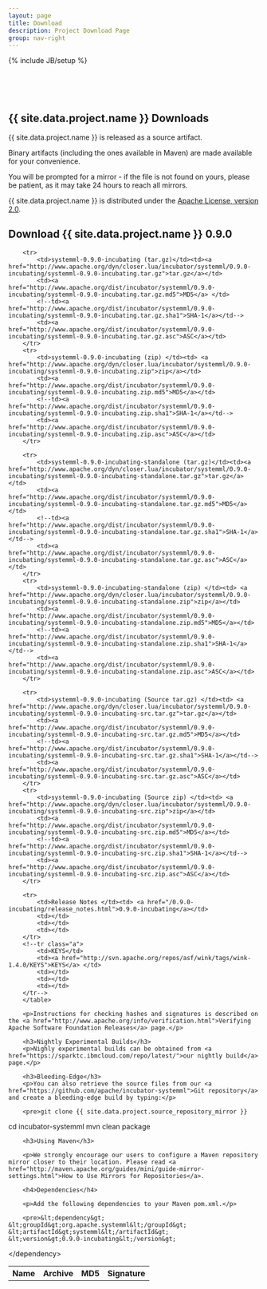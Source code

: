 ```yaml
---
layout: page
title: Download
description: Project Download Page
group: nav-right
---
```

<!--
{% comment %}
Licensed to the Apache Software Foundation (ASF) under one or more
contributor license agreements.  See the NOTICE file distributed with
this work for additional information regarding copyright ownership.
The ASF licenses this file to you under the Apache License, Version 2.0
(the "License"); you may not use this file except in compliance with
the License.  You may obtain a copy of the License at

http://www.apache.org/licenses/LICENSE-2.0

Unless required by applicable law or agreed to in writing, software
distributed under the License is distributed on an "AS IS" BASIS,
WITHOUT WARRANTIES OR CONDITIONS OF ANY KIND, either express or implied.
See the License for the specific language governing permissions and
limitations under the License.
{% endcomment %}
-->
{% include JB/setup %}

<br/><br/><br/>

## {{ site.data.project.name }} Downloads

{{ site.data.project.name }} is released as a source artifact.

Binary artifacts (including the ones available in Maven) are made available for your convenience.

You will be prompted for a mirror - if the file is not found on yours, please be patient, as it may take 24 hours to reach all mirrors.

{{ site.data.project.name }} is distributed under the [Apache License, version 2.0](http://www.apache.org/licenses/LICENSE-2.0).

<h2>Download {{ site.data.project.name }} 0.9.0</h2>

<div class="row">
    <div class="span10">
        <table class="table table-hover">
        <tr>
          <th><b>Name</b></th>
          <th><b>Archive</b></th>
          <th><b>MD5</b></th>
          <!--th><b>SHA-1</b></th-->
          <th><b>Signature</b></th>
        </tr>

        <tr>
            <td>systemml-0.9.0-incubating (tar.gz)</td><td><a href="http://www.apache.org/dyn/closer.lua/incubator/systemml/0.9.0-incubating/systemml-0.9.0-incubating.tar.gz">tar.gz</a></td>
            <td><a href="http://www.apache.org/dist/incubator/systemml/0.9.0-incubating/systemml-0.9.0-incubating.tar.gz.md5">MD5</a> </td>
            <!--td><a href="http://www.apache.org/dist/incubator/systemml/0.9.0-incubating/systemml-0.9.0-incubating.tar.gz.sha1">SHA-1</a></td-->
            <td><a href="http://www.apache.org/dist/incubator/systemml/0.9.0-incubating/systemml-0.9.0-incubating.tar.gz.asc">ASC</a></td>
        </tr>
        <tr>
            <td>systemml-0.9.0-incubating (zip) </td><td> <a href="http://www.apache.org/dyn/closer.lua/incubator/systemml/0.9.0-incubating/systemml-0.9.0-incubating.zip">zip</a></td>
            <td><a href="http://www.apache.org/dist/incubator/systemml/0.9.0-incubating/systemml-0.9.0-incubating.zip.md5">MD5</a></td>
            <!--td><a href="http://www.apache.org/dist/incubator/systemml/0.9.0-incubating/systemml-0.9.0-incubating.zip.sha1">SHA-1</a></td-->
            <td><a href="http://www.apache.org/dist/incubator/systemml/0.9.0-incubating/systemml-0.9.0-incubating.zip.asc">ASC</a></td>
        </tr>

        <tr>
            <td>systemml-0.9.0-incubating-standalone (tar.gz)</td><td><a href="http://www.apache.org/dyn/closer.lua/incubator/systemml/0.9.0-incubating/systemml-0.9.0-incubating-standalone.tar.gz">tar.gz</a></td>
            <td><a href="http://www.apache.org/dist/incubator/systemml/0.9.0-incubating/systemml-0.9.0-incubating-standalone.tar.gz.md5">MD5</a> </td>
            <!--td><a href="http://www.apache.org/dist/incubator/systemml/0.9.0-incubating/systemml-0.9.0-incubating-standalone.tar.gz.sha1">SHA-1</a></td-->
            <td><a href="http://www.apache.org/dist/incubator/systemml/0.9.0-incubating/systemml-0.9.0-incubating-standalone.tar.gz.asc">ASC</a></td>
        </tr>
        <tr>
            <td>systemml-0.9.0-incubating-standalone (zip) </td><td> <a href="http://www.apache.org/dyn/closer.lua/incubator/systemml/0.9.0-incubating/systemml-0.9.0-incubating-standalone.zip">zip</a></td>
            <td><a href="http://www.apache.org/dist/incubator/systemml/0.9.0-incubating/systemml-0.9.0-incubating-standalone.zip.md5">MD5</a></td>
            <!--td><a href="http://www.apache.org/dist/incubator/systemml/0.9.0-incubating/systemml-0.9.0-incubating-standalone.zip.sha1">SHA-1</a></td-->
            <td><a href="http://www.apache.org/dist/incubator/systemml/0.9.0-incubating/systemml-0.9.0-incubating-standalone.zip.asc">ASC</a></td>
        </tr>

        <tr>
            <td>systemml-0.9.0-incubating (Source tar.gz) </td><td> <a href="http://www.apache.org/dyn/closer.lua/incubator/systemml/0.9.0-incubating/systemml-0.9.0-incubating-src.tar.gz">tar.gz</a></td>
            <td><a href="http://www.apache.org/dist/incubator/systemml/0.9.0-incubating/systemml-0.9.0-incubating-src.tar.gz.md5">MD5</a></td>
            <!--td><a href="http://www.apache.org/dist/incubator/systemml/0.9.0-incubating/systemml-0.9.0-incubating-src.tar.gz.sha1">SHA-1</a></td-->
            <td><a href="http://www.apache.org/dist/incubator/systemml/0.9.0-incubating/systemml-0.9.0-incubating-src.tar.gz.asc">ASC</a></td>
        </tr>
        <tr>
            <td>systemml-0.9.0-incubating (Source zip) </td><td> <a href="http://www.apache.org/dyn/closer.lua/incubator/systemml/0.9.0-incubating/systemml-0.9.0-incubating-src.zip">zip</a></td>
            <td><a href="http://www.apache.org/dist/incubator/systemml/0.9.0-incubating/systemml-0.9.0-incubating-src.zip.md5">MD5</a></td>
            <!--td><a href="http://www.apache.org/dist/incubator/systemml/0.9.0-incubating/systemml-0.9.0-incubating-src.zip.sha1">SHA-1</a></td-->
            <td><a href="http://www.apache.org/dist/incubator/systemml/0.9.0-incubating/systemml-0.9.0-incubating-src.zip.asc">ASC</a></td>
        </tr>

        <tr>
            <td>Release Notes </td><td> <a href="/0.9.0-incubating/release_notes.html">0.9.0-incubating</a></td>
            <td></td>
            <td></td>
            <td></td>
        </tr>
        <!--tr class="a">
            <td>KEYS</td>
            <td><a href="http://svn.apache.org/repos/asf/wink/tags/wink-1.4.0/KEYS">KEYS</a> </td>
            <td></td>
            <td></td>
            <td></td>
        </tr-->
        </table>

        <p>Instructions for checking hashes and signatures is described on the <a href="http://www.apache.org/info/verification.html">Verifying Apache Software Foundation Releases</a> page.</p>

        <h3>Nightly Experimental Builds</h3>
        <p>Nighly experimental builds can be obtained from <a href="https://sparktc.ibmcloud.com/repo/latest/">our nightly build</a> page.</p>

        <h3>Bleeding-Edge</h3>
        <p>You can also retrieve the source files from our <a href="https://github.com/apache/incubator-systemml">Git repository</a> and create a bleeding-edge build by typing:</p>

        <pre>git clone {{ site.data.project.source_repository_mirror }}
cd incubator-systemml
mvn clean package</pre>

        <h3>Using Maven</h3>

        <p>We strongly encourage our users to configure a Maven repository mirror closer to their location. Please read <a href="http://maven.apache.org/guides/mini/guide-mirror-settings.html">How to Use Mirrors for Repositories</a>.

        <h4>Dependencies</h4>

        <p>Add the following dependencies to your Maven pom.xml.</p>

        <pre>&lt;dependency&gt;
    &lt;groupId&gt;org.apache.systemml&lt;/groupId&gt;
    &lt;artifactId&gt;systemml&lt;/artifactId&gt;
    &lt;version&gt;0.9.0-incubating&lt;/version&gt;
&lt;/dependency&gt;</pre>
    </div>

</div>